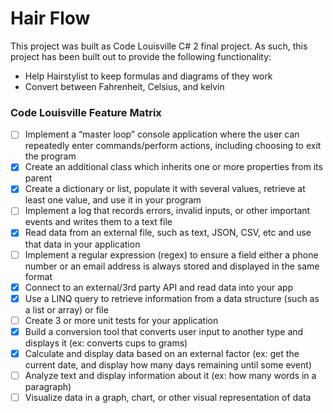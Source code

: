 # Hair Flow

This project was built as Code Louisville C# 2 final project. As such, this project has been built out to provide the following functionality:

* Help Hairstylist to keep formulas and diagrams of they work
* Convert between Fahrenheit, Celsius, and kelvin

### Code Louisville Feature Matrix

- [ ] Implement a “master loop” console application where the user can repeatedly enter commands/perform actions, including choosing to exit the program
- [x] Create an additional class which inherits one or more properties from its parent
- [x] Create a dictionary or list, populate it with several values, retrieve at least one value, and use it in your program
- [ ] Implement a log that records errors, invalid inputs, or other important events and writes them to a text file
- [x] Read data from an external file, such as text, JSON, CSV, etc and use that data in your application
- [ ] Implement a regular expression (regex) to ensure a field either a phone number or an email address is always stored and displayed in the same format
- [x] Connect to an external/3rd party API and read data into your app
- [x] Use a LINQ query to retrieve information from a data structure (such as a list or array) or file
- [ ] Create 3 or more unit tests for your application
- [x] Build a conversion tool that converts user input to another type and displays it (ex: converts cups to grams)
- [x] Calculate and display data based on an external factor (ex: get the current date, and display how many days remaining until some event)
- [ ] Analyze text and display information about it (ex: how many words in a paragraph)
- [ ] Visualize data in a graph, chart, or other visual representation of data
